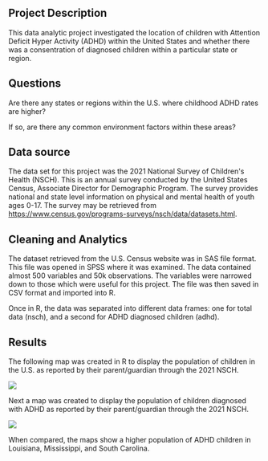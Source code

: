 ## Project Description

This data analytic project investigated the location of children with Attention Deficit Hyper Activity (ADHD) within the United States and whether there was a consentration of diagnosed children within a particular state or region.

## Questions

Are there any states or regions within the U.S. where childhood ADHD rates are higher?

If so, are there any common environment factors within these areas?

## Data source

The data set for this project was the 2021 National Survey of Children's Health (NSCH). This is an annual survey conducted by the United States Census, Associate Director for Demographic Program. The survey provides national and state level information on physical and mental health of youth ages 0-17. The survey may be retrieved from <https://www.census.gov/programs-surveys/nsch/data/datasets.html>.

## Cleaning and Analytics

The dataset retrieved from the U.S. Census website was in SAS file format. This file was opened in SPSS where it was examined. The data contained almost 500 variables and 50k observations. The variables were narrowed down to those which were useful for this project. The file was then saved in CSV format and imported into R.

Once in R, the data was separated into different data frames: one for total data (nsch), and a second for ADHD diagnosed children (adhd).

## Results

The following map was created in R to display the population of children in the U.S. as reported by their parent/guardian through the 2021 NSCH.

![]("reports/figures/plot_all_children.png")

Next a map was created to display the population of children diagnosed with ADHD as reported by their parent/guardian through the 2021 NSCH.

![]("reports/figures/plot_adhd_children.png")

When compared, the maps show a higher population of ADHD children in Louisiana, Mississippi, and South Carolina.
